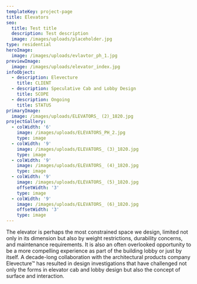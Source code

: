 ```yaml
---
templateKey: project-page
title: Elevators
seo: 
  title: Test title
  description: Test description
  image: /images/uploads/placeholder.jpg
type: residential
heroImage:
  image: /images/uploads/evlavtor_ph_1.jpg
previewImage:
  image: /images/uploads/elevator_index.jpg
infoObject:
  - description: Elevecture
    title: CLIENT
  - description: Speculative Cab and Lobby Design
    title: SCOPE
  - description: Ongoing
    title: STATUS
primaryImage:
  image: /images/uploads/ELEVATORS_ (2)_1820.jpg
projectGallery:
  - colWidth: '6'
    image: /images/uploads/ELEVATORS_PH_2.jpg
    type: image
  - colWidth: '9'
    image: /images/uploads/ELEVATORS_ (3)_1820.jpg
    type: image
  - colWidth: '9'
    image: /images/uploads/ELEVATORS_ (4)_1820.jpg
    type: image
  - colWidth: '9'
    image: /images/uploads/ELEVATORS_ (5)_1820.jpg
    offsetWidth: '3'
    type: image
  - colWidth: '9'
    image: /images/uploads/ELEVATORS_ (6)_1820.jpg
    offsetWidth: '3'
    type: image
---
```

The elevator is perhaps the most constrained space we design, limited not only in its dimension but also by weight restrictions, durability concerns, and maintenance requirements. It is also an often overlooked opportunity to be a more compelling experience as part of the building lobby or just by itself. A decade-long collaboration with the architectural products company Elevecture™ has resulted in design investigations that have challenged not only the forms in elevator cab and lobby design but also the concept of surface and interaction.
